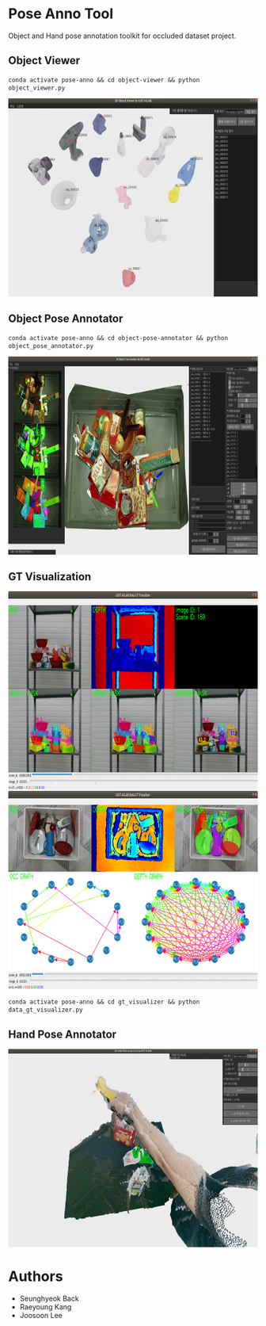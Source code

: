 # Pose Anno Tool

Object and Hand pose annotation toolkit for occluded dataset project.

## Object Viewer
```
conda activate pose-anno && cd object-viewer && python object_viewer.py
```
<img src="./object-viewer/lib/object_viewer.png" height="400">

## Object Pose Annotator

```
conda activate pose-anno && cd object-pose-annotator && python object_pose_annotator.py
```
<img src="./object-pose-annotator/lib/object_pose_annotator.png" height="400">

## GT Visualization


<img src="./gt_visualizer/lib/gt_visualizer.png" height="400">

<img src="./gt_visualizer/lib/order_visualizer.png" height="400">

```
conda activate pose-anno && cd gt_visualizer && python data_gt_visualizer.py
```

## Hand Pose Annotator

<img src="./hand-pose-annotator/lib/hand_pose_annotator.png" height="400">


# Authors
- Seunghyeok Back
- Raeyoung Kang
- Joosoon Lee